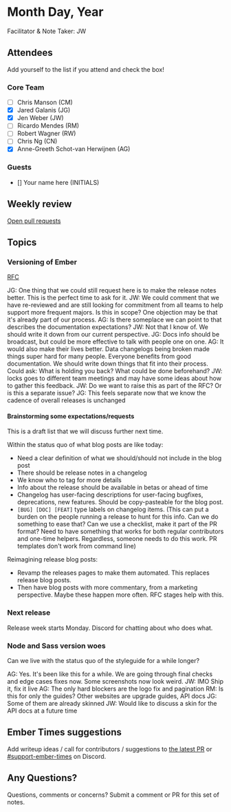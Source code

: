 # Month Day, Year

Facilitator & Note Taker: JW

## Attendees

Add yourself to the list if you attend and check the box!

### Core Team

- [ ] Chris Manson (CM)
- [x] Jared Galanis (JG)
- [x] Jen Weber (JW)
- [ ] Ricardo Mendes (RM)
- [ ] Robert Wagner (RW)
- [ ] Chris Ng (CN)
- [x] Anne-Greeth Schot-van Herwijnen (AG)

### Guests

- [] Your name here (INITIALS)

## Weekly review

[Open pull requests](https://help-wanted.emberjs.com/pull-requests)

## Topics

<!-- If you would like to add a topic to the agenda please add a suggestion to the PR using the following format: -->
<!-- ### Your topic (INITIALS, expected duration in minutes) -->

### Versioning of Ember

[RFC](https://github.com/emberjs/rfcs/pull/830)

JG: One thing that we could still request here is to make the release notes better.
This is the perfect time to ask for it.
JW: We could comment that we have re-reviewed and are still looking for commitment
from all teams to help support more frequent majors. Is this in scope? One
objection may be that it's already part of our process.
AG: Is there someplace we can point to that describes the documentation expectations?
JW: Not that I know of. We should write it down from our current perspective.
JG: Docs info should be broadcast, but could be more effective to talk with people
one on one.
AG: It would also make their lives better. Data changelogs being broken made
things super hard for many people. Everyone benefits from good documentation.
We should write down things that fit into their process.
Could ask: What is holding you back? What could be done beforehand?
JW: locks goes to different team meetings and may have some ideas about how to
gather this feedback.
JW: Do we want to raise this as part of the RFC? Or is this a separate issue?
JG: This feels separate now that we know the cadence of overall releases is unchanged

#### Brainstorming some expectations/requests

This is a draft list that we will discuss further next time.

Within the status quo of what blog posts are like today:

- Need a clear definition of what we should/should not include in the blog post
- There should be release notes in a changelog
- We know who to tag for more details
- Info about the release should be available in betas or ahead of time
- Changelog has user-facing descriptions for user-facing bugfixes, deprecations, new features. Should be copy-pasteable for the blog post.
- `[BUG] [DOC] [FEAT]` type labels on changelog items. (This can put a burden
on the people running a release to hunt for this info. Can we do something to
ease that? Can we use a checklist, make it part of the PR format?
Need to have something that works for both regular contributors and one-time
helpers. Regardless, someone needs to do this work. PR templates don't work from command line)

Reimagining release blog posts:

- Revamp the releases pages to make them automated. This replaces release blog posts.
- Then have blog posts with more commentary, from a marketing perspective.
Maybe these happen more often. RFC stages help with this.

### Next release

Release week starts Monday. Discord for chatting about who does what.

### Node and Sass version woes

Can we live with the status quo of the styleguide for a while longer?

AG: Yes. It's been like this for a while. We are going through final checks
and edge cases fixes now. Some screenshots now look weird.
JW: IMO Ship it, fix it live
AG: The only hard blockers are the logo fix and pagination
RM: Is this for only the guides? Other websites are upgrade guides, API docs
JG: Some of them are already skinned
JW: Would like to discuss a skin for the API docs at a future time

## Ember Times suggestions

Add writeup ideas / call for contributors / suggestions to [the latest PR](https://github.com/ember-learn/ember-blog/pulls?q=is%3Aopen+is%3Apr+label%3A%22%F0%9F%97%9E+embertimes%22%20or%20#support-ember-times) or [#support-ember-times](https://discordapp.com/channels/480462759797063690/485450546887786506) on Discord.

## Any Questions?

Questions, comments or concerns? Submit a comment or PR for this set of notes.

